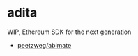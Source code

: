 # adita

WIP, Ethereum SDK for the next generation

- [peetzweg/abimate](https://github.com/peetzweg/abimate)
